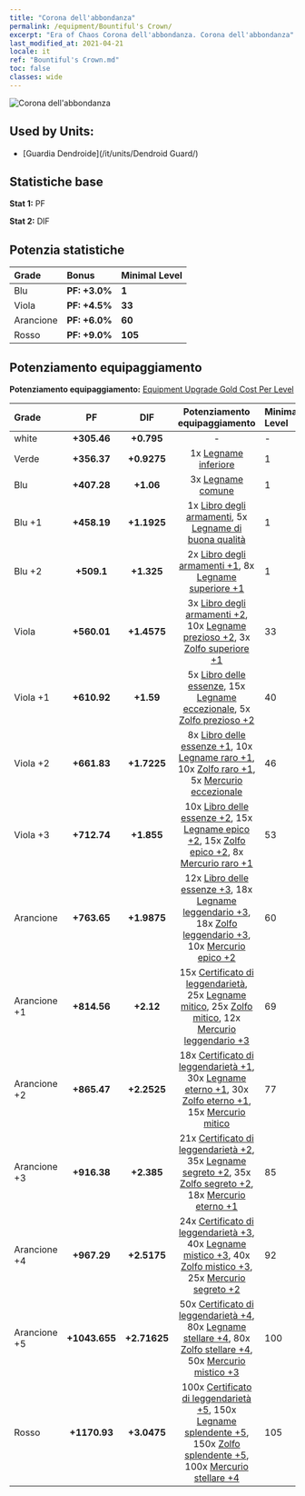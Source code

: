 ```yaml
---
title: "Corona dell'abbondanza"
permalink: /equipment/Bountiful's Crown/
excerpt: "Era of Chaos Corona dell'abbondanza. Corona dell'abbondanza"
last_modified_at: 2021-04-21
locale: it
ref: "Bountiful's Crown.md"
toc: false
classes: wide
---
```


  ![Corona dell'abbondanza](/images/e/e_2052.png)

## Used by Units:

* [Guardia Dendroide](/it/units/Dendroid Guard/) 


## Statistiche base
 **Stat 1:** PF

 **Stat 2:** DIF

## Potenzia statistiche

  |     Grade    |   Bonus | Minimal Level | 
  |:-------------|:--------|:--------------| 
  | Blu | **PF: +3.0%** | **1** | 
  | Viola | **PF: +4.5%** | **33** | 
  | Arancione | **PF: +6.0%** | **60** | 
  | Rosso | **PF: +9.0%** | **105** | 


## Potenziamento equipaggiamento
 **Potenziamento equipaggiamento:** [Equipment Upgrade Gold Cost Per Level](/equipment/EquipmentUpgradeCostPerLevel/) 

  |          Grade      | PF | DIF | Potenziamento equipaggiamento | Minimal Level |
  |:--------------------|:---------:|:---------:|:----------------:|:--------------|
  | white | **+305.46** | **+0.795** | - | - |
  | Verde | **+356.37** | **+0.9275** | 1x [Legname inferiore](/it/Items/mat_1/) | 1 |
  | Blu | **+407.28** | **+1.06** | 3x [Legname comune](/it/Items/mat_7/) | 1 |
  | Blu +1 | **+458.19** | **+1.1925** | 1x [Libro degli armamenti](/it/Items/mat_18/), 5x [Legname di buona qualità](/it/Items/mat_13/) | 1 |
  | Blu +2 | **+509.1** | **+1.325** | 2x [Libro degli armamenti +1](/it/Items/mat_25/), 8x [Legname superiore +1](/it/Items/mat_20/) | 1 |
  | Viola | **+560.01** | **+1.4575** | 3x [Libro degli armamenti +2](/it/Items/mat_32/), 10x [Legname prezioso +2](/it/Items/mat_27/), 3x [Zolfo superiore +1](/it/Items/mat_22/) | 33 |
  | Viola +1 | **+610.92** | **+1.59** | 5x [Libro delle essenze](/it/Items/mat_39/), 15x [Legname eccezionale](/it/Items/mat_34/), 5x [Zolfo prezioso +2](/it/Items/mat_29/) | 40 |
  | Viola +2 | **+661.83** | **+1.7225** | 8x [Libro delle essenze +1](/it/Items/mat_46/), 10x [Legname raro +1](/it/Items/mat_41/), 10x [Zolfo raro +1](/it/Items/mat_43/), 5x [Mercurio eccezionale](/it/Items/mat_35/) | 46 |
  | Viola +3 | **+712.74** | **+1.855** | 10x [Libro delle essenze +2](/it/Items/mat_53/), 15x [Legname epico +2](/it/Items/mat_48/), 15x [Zolfo epico +2](/it/Items/mat_50/), 8x [Mercurio raro +1](/it/Items/mat_42/) | 53 |
  | Arancione | **+763.65** | **+1.9875** | 12x [Libro delle essenze +3](/it/Items/mat_60/), 18x [Legname leggendario +3](/it/Items/mat_55/), 18x [Zolfo leggendario +3](/it/Items/mat_57/), 10x [Mercurio epico +2](/it/Items/mat_49/) | 60 |
  | Arancione +1 | **+814.56** | **+2.12** | 15x [Certificato di leggendarietà](/it/Items/mat_67/), 25x [Legname mitico](/it/Items/mat_62/), 25x [Zolfo mitico](/it/Items/mat_64/), 12x [Mercurio leggendario +3](/it/Items/mat_56/) | 69 |
  | Arancione +2 | **+865.47** | **+2.2525** | 18x [Certificato di leggendarietà +1](/it/Items/mat_74/), 30x [Legname eterno +1](/it/Items/mat_69/), 30x [Zolfo eterno +1](/it/Items/mat_71/), 15x [Mercurio mitico](/it/Items/mat_63/) | 77 |
  | Arancione +3 | **+916.38** | **+2.385** | 21x [Certificato di leggendarietà +2](/it/Items/mat_81/), 35x [Legname segreto +2](/it/Items/mat_76/), 35x [Zolfo segreto +2](/it/Items/mat_78/), 18x [Mercurio eterno +1](/it/Items/mat_70/) | 85 |
  | Arancione +4 | **+967.29** | **+2.5175** | 24x [Certificato di leggendarietà +3](/it/Items/mat_88/), 40x [Legname mistico +3](/it/Items/mat_83/), 40x [Zolfo mistico +3](/it/Items/mat_85/), 25x [Mercurio segreto +2](/it/Items/mat_77/) | 92 |
  | Arancione +5 | **+1043.655** | **+2.71625** | 50x [Certificato di leggendarietà +4](/it/Items/mat_95/), 80x [Legname stellare +4](/it/Items/mat_90/), 80x [Zolfo stellare +4](/it/Items/mat_92/), 50x [Mercurio mistico +3](/it/Items/mat_84/) | 100 |
  | Rosso | **+1170.93** | **+3.0475** | 100x [Certificato di leggendarietà +5](/it/Items/mat_102/), 150x [Legname splendente +5](/it/Items/mat_97/), 150x [Zolfo splendente +5](/it/Items/mat_99/), 100x [Mercurio stellare +4](/it/Items/mat_91/) | 105 |

